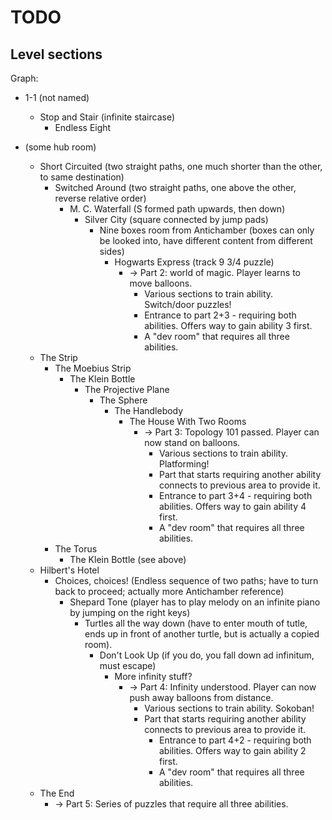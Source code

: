 # TODO

## Level sections

Graph:

* 1-1 (not named)
  * Stop and Stair (infinite staircase)
    * Endless Eight

* (some hub room)
  * Short Circuited (two straight paths, one much shorter than the other, to same destination)
    * Switched Around (two straight paths, one above the other, reverse relative order)
      * M. C. Waterfall (S formed path upwards, then down)
        * Silver City (square connected by jump pads)
          * Nine boxes room from Antichamber (boxes can only be looked into, have different content from different sides)
            * Hogwarts Express (track 9 3/4 puzzle)
              * -> Part 2: world of magic. Player learns to move balloons.
                * Various sections to train ability. Switch/door puzzles!
                * Entrance to part 2+3 - requiring both abilities. Offers way to gain ability 3 first.
                * A "dev room" that requires all three abilities.
  * The Strip
    * The Moebius Strip
      * The Klein Bottle
        * The Projective Plane
          * The Sphere
            * The Handlebody
              * The House With Two Rooms
                * -> Part 3: Topology 101 passed. Player can now stand on balloons.
                  * Various sections to train ability. Platforming!
                  * Part that starts requiring another ability connects to previous area to provide it.
                  * Entrance to part 3+4 - requiring both abilities. Offers way to gain ability 4 first.
                  * A "dev room" that requires all three abilities.
    * The Torus
      * The Klein Bottle (see above)
  * Hilbert's Hotel
    * Choices, choices! (Endless sequence of two paths; have to turn back to proceed; actually more Antichamber reference)
      * Shepard Tone (player has to play melody on an infinite piano by jumping on the right keys)
        * Turtles all the way down (have to enter mouth of tutle, ends up in front of another turtle, but is actually a copied room).
          * Don't Look Up (if you do, you fall down ad infinitum, must escape)
            * More infinity stuff?
              * -> Part 4: Infinity understood. Player can now push away balloons from distance.
                * Various sections to train ability. Sokoban!
                * Part that starts requiring another ability connects to previous area to provide it.
                  * Entrance to part 4+2 - requiring both abilities. Offers way to gain ability 2 first.
                  * A "dev room" that requires all three abilities.
  * The End
    * -> Part 5: Series of puzzles that require all three abilities.
